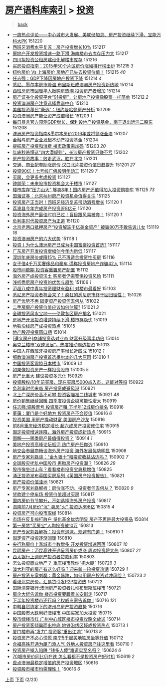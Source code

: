 [房产语料库索引](../../README.md)  > [投资](投资.md)
====
> [back](../README.md)

- [一周热点评论——中心城市大发展、美联储加息、房产投资继续下滑、宝能万科大PK](http://jkwz.applinzi.com/ittc/6777797356724683781.html#%E4%B8%80%E5%91%A8%E7%83%AD%E7%82%B9%E8%AF%84%E8%AE%BA%E2%80%94%E2%80%94%E4%B8%AD%E5%BF%83%E5%9F%8E%E5%B8%82%E5%A4%A7%E5%8F%91%E5%B1%95%E3%80%81%E7%BE%8E%E8%81%94%E5%82%A8%E5%8A%A0%E6%81%AF%E3%80%81%E6%88%BF%E4%BA%A7%E6%8A%95%E8%B5%84%E7%BB%A7%E7%BB%AD%E4%B8%8B%E6%BB%91%E3%80%81%E5%AE%9D%E8%83%BD%E4%B8%87%E7%A7%91%E5%A4%A7PK) 151220  
- [西班牙消费水平复苏：房产投资增长10%](http://jkwz.applinzi.com/ittc/6776832905309586437.html#%E8%A5%BF%E7%8F%AD%E7%89%99%E6%B6%88%E8%B4%B9%E6%B0%B4%E5%B9%B3%E5%A4%8D%E8%8B%8F%EF%BC%9A%E6%88%BF%E4%BA%A7%E6%8A%95%E8%B5%84%E5%A2%9E%E9%95%BF10%25) 151217  
- [房地产开发投资增速一路下滑 海南楼市去库存压力大](http://jkwz.applinzi.com/ittc/6776726521318474757.html#%E6%88%BF%E5%9C%B0%E4%BA%A7%E5%BC%80%E5%8F%91%E6%8A%95%E8%B5%84%E5%A2%9E%E9%80%9F%E4%B8%80%E8%B7%AF%E4%B8%8B%E6%BB%91+%E6%B5%B7%E5%8D%97%E6%A5%BC%E5%B8%82%E5%8E%BB%E5%BA%93%E5%AD%98%E5%8E%8B%E5%8A%9B%E5%A4%A7) 151217  
- [四川拟投资公租房建设化解楼市库存](http://jkwz.applinzi.com/ittc/6776463642820346884.html#%E5%9B%9B%E5%B7%9D%E6%8B%9F%E6%8A%95%E8%B5%84%E5%85%AC%E7%A7%9F%E6%88%BF%E5%BB%BA%E8%AE%BE%E5%8C%96%E8%A7%A3%E6%A5%BC%E5%B8%82%E5%BA%93%E5%AD%98) 151216  
- [买房投资指南：2015年50个片区房价涨幅排行榜出炉](http://jkwz.applinzi.com/ittc/6776150280400012292.html#%E4%B9%B0%E6%88%BF%E6%8A%95%E8%B5%84%E6%8C%87%E5%8D%97%EF%BC%9A2015%E5%B9%B450%E4%B8%AA%E7%89%87%E5%8C%BA%E6%88%BF%E4%BB%B7%E6%B6%A8%E5%B9%85%E6%8E%92%E8%A1%8C%E6%A6%9C%E5%87%BA%E7%82%89) 151215 *3* 
- [纽约房价 Vs 上海房价 房地产已失去投资价值！](http://jkwz.applinzi.com/ittc/6776091470100694020.html#%E7%BA%BD%E7%BA%A6%E6%88%BF%E4%BB%B7+Vs+%E4%B8%8A%E6%B5%B7%E6%88%BF%E4%BB%B7+%E6%88%BF%E5%9C%B0%E4%BA%A7%E5%B7%B2%E5%A4%B1%E5%8E%BB%E6%8A%95%E8%B5%84%E4%BB%B7%E5%80%BC%EF%BC%81) 151215 *40* 
- [任志强：GDP下降因房地产投资下降](http://jkwz.applinzi.com/ittc/6775797101267256325.html#%E4%BB%BB%E5%BF%97%E5%BC%BA%EF%BC%9AGDP%E4%B8%8B%E9%99%8D%E5%9B%A0%E6%88%BF%E5%9C%B0%E4%BA%A7%E6%8A%95%E8%B5%84%E4%B8%8B%E9%99%8D) 151214 *4* 
- [悉尼、墨尔本房市降温 布里斯班成澳洲房产投资新热地](http://jkwz.applinzi.com/ittc/6775724976997139461.html#%E6%82%89%E5%B0%BC%E3%80%81%E5%A2%A8%E5%B0%94%E6%9C%AC%E6%88%BF%E5%B8%82%E9%99%8D%E6%B8%A9+%E5%B8%83%E9%87%8C%E6%96%AF%E7%8F%AD%E6%88%90%E6%BE%B3%E6%B4%B2%E6%88%BF%E4%BA%A7%E6%8A%95%E8%B5%84%E6%96%B0%E7%83%AD%E5%9C%B0) 151214  
- [西班牙房市回暖华人掀购房热潮 投资房产者增加](http://jkwz.applinzi.com/ittc/6775621127883981829.html#%E8%A5%BF%E7%8F%AD%E7%89%99%E6%88%BF%E5%B8%82%E5%9B%9E%E6%9A%96%E5%8D%8E%E4%BA%BA%E6%8E%80%E8%B4%AD%E6%88%BF%E7%83%AD%E6%BD%AE+%E6%8A%95%E8%B5%84%E6%88%BF%E4%BA%A7%E8%80%85%E5%A2%9E%E5%8A%A0) 151214  
- [房产证券化投资平台“91投房”，让房地产投资像股票一样简单](http://jkwz.applinzi.com/ittc/6774871290309772292.html#%E6%88%BF%E4%BA%A7%E8%AF%81%E5%88%B8%E5%8C%96%E6%8A%95%E8%B5%84%E5%B9%B3%E5%8F%B0%E2%80%9C91%E6%8A%95%E6%88%BF%E2%80%9D%EF%BC%8C%E8%AE%A9%E6%88%BF%E5%9C%B0%E4%BA%A7%E6%8A%95%E8%B5%84%E5%83%8F%E8%82%A1%E7%A5%A8%E4%B8%80%E6%A0%B7%E7%AE%80%E5%8D%95) 151212 *2* 
- [投资澳洲房产注意选择靠谱中介](http://jkwz.applinzi.com/ittc/6774209360083551236.html#%E6%8A%95%E8%B5%84%E6%BE%B3%E6%B4%B2%E6%88%BF%E4%BA%A7%E6%B3%A8%E6%84%8F%E9%80%89%E6%8B%A9%E9%9D%A0%E8%B0%B1%E4%B8%AD%E4%BB%8B) 151210  
- [美国投资移民“豪选”：纽约曼哈顿房产分析](http://jkwz.applinzi.com/ittc/6773855078117278724.html#%E7%BE%8E%E5%9B%BD%E6%8A%95%E8%B5%84%E7%A7%BB%E6%B0%91%E2%80%9C%E8%B1%AA%E9%80%89%E2%80%9D%EF%BC%9A%E7%BA%BD%E7%BA%A6%E6%9B%BC%E5%93%88%E9%A1%BF%E6%88%BF%E4%BA%A7%E5%88%86%E6%9E%90) 151209  
- [投资澳洲房产能让资产成倍增长](http://jkwz.applinzi.com/ittc/6773832353952826372.html#%E6%8A%95%E8%B5%84%E6%BE%B3%E6%B4%B2%E6%88%BF%E4%BA%A7%E8%83%BD%E8%AE%A9%E8%B5%84%E4%BA%A7%E6%88%90%E5%80%8D%E5%A2%9E%E9%95%BF) 151209 *1* 
- [每日昱言官方预测GDP增长，保利设地产投资基金，南丰退出远洋二股东](http://jkwz.applinzi.com/ittc/6773344636999566340.html#%E6%AF%8F%E6%97%A5%E6%98%B1%E8%A8%80%E5%AE%98%E6%96%B9%E9%A2%84%E6%B5%8BGDP%E5%A2%9E%E9%95%BF%EF%BC%8C%E4%BF%9D%E5%88%A9%E8%AE%BE%E5%9C%B0%E4%BA%A7%E6%8A%95%E8%B5%84%E5%9F%BA%E9%87%91%EF%BC%8C%E5%8D%97%E4%B8%B0%E9%80%80%E5%87%BA%E8%BF%9C%E6%B4%8B%E4%BA%8C%E8%82%A1%E4%B8%9C) 151208  
- [澳洲房产投资指南&amp;墨尔本房价2016年或将领涨全澳](http://jkwz.applinzi.com/ittc/6773125987730719748.html#%E6%BE%B3%E6%B4%B2%E6%88%BF%E4%BA%A7%E6%8A%95%E8%B5%84%E6%8C%87%E5%8D%97%26amp%3B%E5%A2%A8%E5%B0%94%E6%9C%AC%E6%88%BF%E4%BB%B72016%E5%B9%B4%E6%88%96%E5%B0%86%E9%A2%86%E6%B6%A8%E5%85%A8%E6%BE%B3) 151207  
- [金融与房产企业发起不动产投资基金](http://jkwz.applinzi.com/ittc/6771904300305613829.html#%E9%87%91%E8%9E%8D%E4%B8%8E%E6%88%BF%E4%BA%A7%E4%BC%81%E4%B8%9A%E5%8F%91%E8%B5%B7%E4%B8%8D%E5%8A%A8%E4%BA%A7%E6%8A%95%E8%B5%84%E5%9F%BA%E9%87%91) 151204  
- [提振房产投资和消费 楼市政策需加码](http://jkwz.applinzi.com/ittc/6771382313946711044.html#%E6%8F%90%E6%8C%AF%E6%88%BF%E4%BA%A7%E6%8A%95%E8%B5%84%E5%92%8C%E6%B6%88%E8%B4%B9+%E6%A5%BC%E5%B8%82%E6%94%BF%E7%AD%96%E9%9C%80%E5%8A%A0%E7%A0%81) 151203 *20* 
- [年底秒杀懂这“四大潜规则”，长沙房产投资只赚不亏](http://jkwz.applinzi.com/ittc/6771174544811492356.html#%E5%B9%B4%E5%BA%95%E7%A7%92%E6%9D%80%E6%87%82%E8%BF%99%E2%80%9C%E5%9B%9B%E5%A4%A7%E6%BD%9C%E8%A7%84%E5%88%99%E2%80%9D%EF%BC%8C%E9%95%BF%E6%B2%99%E6%88%BF%E4%BA%A7%E6%8A%95%E8%B5%84%E5%8F%AA%E8%B5%9A%E4%B8%8D%E4%BA%8F) 151202  
- [房产投资故事：败走武汉，胜在北京](http://jkwz.applinzi.com/ittc/6770913052455339013.html#%E6%88%BF%E4%BA%A7%E6%8A%95%E8%B5%84%E6%95%85%E4%BA%8B%EF%BC%9A%E8%B4%A5%E8%B5%B0%E6%AD%A6%E6%B1%89%EF%BC%8C%E8%83%9C%E5%9C%A8%E5%8C%97%E4%BA%AC) 151201  
- [交通、商业配套助涨房价 汉口北片投资价值日趋提升](http://jkwz.applinzi.com/ittc/6770770238937498628.html#%E4%BA%A4%E9%80%9A%E3%80%81%E5%95%86%E4%B8%9A%E9%85%8D%E5%A5%97%E5%8A%A9%E6%B6%A8%E6%88%BF%E4%BB%B7+%E6%B1%89%E5%8F%A3%E5%8C%97%E7%89%87%E6%8A%95%E8%B5%84%E4%BB%B7%E5%80%BC%E6%97%A5%E8%B6%8B%E6%8F%90%E5%8D%87) 151201 *27* 
- [投资90亿！七号线广佛段明年动工](http://jkwz.applinzi.com/ittc/6770144413443687428.html#%E6%8A%95%E8%B5%8490%E4%BA%BF%EF%BC%81%E4%B8%83%E5%8F%B7%E7%BA%BF%E5%B9%BF%E4%BD%9B%E6%AE%B5%E6%98%8E%E5%B9%B4%E5%8A%A8%E5%B7%A5) 151129 *7* 
- [买房，会更多考虑投资](http://jkwz.applinzi.com/ittc/6769384020710523908.html#%E4%B9%B0%E6%88%BF%EF%BC%8C%E4%BC%9A%E6%9B%B4%E5%A4%9A%E8%80%83%E8%99%91%E6%8A%95%E8%B5%84) 151127  
- [钟朋荣：未来股市投资机会大于楼市](http://jkwz.applinzi.com/ittc/6769275823563736069.html#%E9%92%9F%E6%9C%8B%E8%8D%A3%EF%BC%9A%E6%9C%AA%E6%9D%A5%E8%82%A1%E5%B8%82%E6%8A%95%E8%B5%84%E6%9C%BA%E4%BC%9A%E5%A4%A7%E4%BA%8E%E6%A5%BC%E5%B8%82) 151127  
- [楼市库存“压力山大” 够卖8年！国内房产还值得加入投资购物车](http://jkwz.applinzi.com/ittc/6768653901217940485.html#%E6%A5%BC%E5%B8%82%E5%BA%93%E5%AD%98%E2%80%9C%E5%8E%8B%E5%8A%9B%E5%B1%B1%E5%A4%A7%E2%80%9D+%E5%A4%9F%E5%8D%968%E5%B9%B4%EF%BC%81%E5%9B%BD%E5%86%85%E6%88%BF%E4%BA%A7%E8%BF%98%E5%80%BC%E5%BE%97%E5%8A%A0%E5%85%A5%E6%8A%95%E8%B5%84%E8%B4%AD%E7%89%A9%E8%BD%A6) 151125 *73* 
- [国海证券：北京杭州房产投资机会值得关注](http://jkwz.applinzi.com/ittc/6768540493147538436.html#%E5%9B%BD%E6%B5%B7%E8%AF%81%E5%88%B8%EF%BC%9A%E5%8C%97%E4%BA%AC%E6%9D%AD%E5%B7%9E%E6%88%BF%E4%BA%A7%E6%8A%95%E8%B5%84%E6%9C%BA%E4%BC%9A%E5%80%BC%E5%BE%97%E5%85%B3%E6%B3%A8) 151125  
- [投资房产正当时！西班牙经济复苏带动消费增长](http://jkwz.applinzi.com/ittc/6766820837982471173.html#%E6%8A%95%E8%B5%84%E6%88%BF%E4%BA%A7%E6%AD%A3%E5%BD%93%E6%97%B6%EF%BC%81%E8%A5%BF%E7%8F%AD%E7%89%99%E7%BB%8F%E6%B5%8E%E5%A4%8D%E8%8B%8F%E5%B8%A6%E5%8A%A8%E6%B6%88%E8%B4%B9%E5%A2%9E%E9%95%BF) 151120 *1* 
- [荔波县今年完成房产投资近8亿元](http://jkwz.applinzi.com/ittc/6766802205189604357.html#%E8%8D%94%E6%B3%A2%E5%8E%BF%E4%BB%8A%E5%B9%B4%E5%AE%8C%E6%88%90%E6%88%BF%E4%BA%A7%E6%8A%95%E8%B5%84%E8%BF%918%E4%BA%BF%E5%85%83) 151120  
- [投资海外房产最佳时机已过！盲目跟风易被套！](http://jkwz.applinzi.com/ittc/6766723488157271044.html#%E6%8A%95%E8%B5%84%E6%B5%B7%E5%A4%96%E6%88%BF%E4%BA%A7%E6%9C%80%E4%BD%B3%E6%97%B6%E6%9C%BA%E5%B7%B2%E8%BF%87%EF%BC%81%E7%9B%B2%E7%9B%AE%E8%B7%9F%E9%A3%8E%E6%98%93%E8%A2%AB%E5%A5%97%EF%BC%81) 151120 *1* 
- [负利率时代投资房产为正道](http://jkwz.applinzi.com/ittc/6766630247491699716.html#%E8%B4%9F%E5%88%A9%E7%8E%87%E6%97%B6%E4%BB%A3%E6%8A%95%E8%B5%84%E6%88%BF%E4%BA%A7%E4%B8%BA%E6%AD%A3%E9%81%93) 151120  
- [北京老两口抵押房产“投资解冻千亿美金资产” 被骗80万不敢告诉儿女](http://jkwz.applinzi.com/ittc/6766457612023628805.html#%E5%8C%97%E4%BA%AC%E8%80%81%E4%B8%A4%E5%8F%A3%E6%8A%B5%E6%8A%BC%E6%88%BF%E4%BA%A7%E2%80%9C%E6%8A%95%E8%B5%84%E8%A7%A3%E5%86%BB%E5%8D%83%E4%BA%BF%E7%BE%8E%E9%87%91%E8%B5%84%E4%BA%A7%E2%80%9D+%E8%A2%AB%E9%AA%9780%E4%B8%87%E4%B8%8D%E6%95%A2%E5%91%8A%E8%AF%89%E5%84%BF%E5%A5%B3) 151119 *16* 
- [投资澳洲房产的六大优势](http://jkwz.applinzi.com/ittc/6765961820783510533.html#%E6%8A%95%E8%B5%84%E6%BE%B3%E6%B4%B2%E6%88%BF%E4%BA%A7%E7%9A%84%E5%85%AD%E5%A4%A7%E4%BC%98%E5%8A%BF) 151118 *1* 
- [投资丨为什么澳洲房产已成为中国富豪投资首选?](http://jkwz.applinzi.com/ittc/6765663087852258309.html#%E6%8A%95%E8%B5%84%E4%B8%A8%E4%B8%BA%E4%BB%80%E4%B9%88%E6%BE%B3%E6%B4%B2%E6%88%BF%E4%BA%A7%E5%B7%B2%E6%88%90%E4%B8%BA%E4%B8%AD%E5%9B%BD%E5%AF%8C%E8%B1%AA%E6%8A%95%E8%B5%84%E9%A6%96%E9%80%89%3F) 151117  
- [广东房产开发投资增幅创今年内新低](http://jkwz.applinzi.com/ittc/6765516362462266372.html#%E5%B9%BF%E4%B8%9C%E6%88%BF%E4%BA%A7%E5%BC%80%E5%8F%91%E6%8A%95%E8%B5%84%E5%A2%9E%E5%B9%85%E5%88%9B%E4%BB%8A%E5%B9%B4%E5%86%85%E6%96%B0%E4%BD%8E) 151117  
- [深圳年底房价或降15% 已不再适合投资性买房](http://jkwz.applinzi.com/ittc/6765230895065990149.html#%E6%B7%B1%E5%9C%B3%E5%B9%B4%E5%BA%95%E6%88%BF%E4%BB%B7%E6%88%96%E9%99%8D15%25+%E5%B7%B2%E4%B8%8D%E5%86%8D%E9%80%82%E5%90%88%E6%8A%95%E8%B5%84%E6%80%A7%E4%B9%B0%E6%88%BF) 151116  
- [女子借4千万买奢侈品和豪车 谎称投资房地产诈骗42人](http://jkwz.applinzi.com/ittc/6764554385040606212.html#%E5%A5%B3%E5%AD%90%E5%80%9F4%E5%8D%83%E4%B8%87%E4%B9%B0%E5%A5%A2%E4%BE%88%E5%93%81%E5%92%8C%E8%B1%AA%E8%BD%A6+%E8%B0%8E%E7%A7%B0%E6%8A%95%E8%B5%84%E6%88%BF%E5%9C%B0%E4%BA%A7%E8%AF%88%E9%AA%9742%E4%BA%BA) 151114  
- [股市间歇期 投资客重置房产配置](http://jkwz.applinzi.com/ittc/6763821685669364740.html#%E8%82%A1%E5%B8%82%E9%97%B4%E6%AD%87%E6%9C%9F+%E6%8A%95%E8%B5%84%E5%AE%A2%E9%87%8D%E7%BD%AE%E6%88%BF%E4%BA%A7%E9%85%8D%E7%BD%AE) 151112  
- [海外房产成投资沃土 购房者仍需警惕投资风险](http://jkwz.applinzi.com/ittc/6763446152322352132.html#%E6%B5%B7%E5%A4%96%E6%88%BF%E4%BA%A7%E6%88%90%E6%8A%95%E8%B5%84%E6%B2%83%E5%9C%9F+%E8%B4%AD%E6%88%BF%E8%80%85%E4%BB%8D%E9%9C%80%E8%AD%A6%E6%83%95%E6%8A%95%E8%B5%84%E9%A3%8E%E9%99%A9) 151111  
- [浅析悉尼房产投资的优势与趋势](http://jkwz.applinzi.com/ittc/6761531931108049924.html#%E6%B5%85%E6%9E%90%E6%82%89%E5%B0%BC%E6%88%BF%E4%BA%A7%E6%8A%95%E8%B5%84%E7%9A%84%E4%BC%98%E5%8A%BF%E4%B8%8E%E8%B6%8B%E5%8A%BF) 151106 *1* 
- [沪超八成中青年投资理财有盈利 对楼市最看好](http://jkwz.applinzi.com/ittc/6760410685905568772.html#%E6%B2%AA%E8%B6%85%E5%85%AB%E6%88%90%E4%B8%AD%E9%9D%92%E5%B9%B4%E6%8A%95%E8%B5%84%E7%90%86%E8%B4%A2%E6%9C%89%E7%9B%88%E5%88%A9+%E5%AF%B9%E6%A5%BC%E5%B8%82%E6%9C%80%E7%9C%8B%E5%A5%BD) 151103  
- [悉尼房产投资者机会来了！疯狂的悉尼房市终于回归理性！](http://jkwz.applinzi.com/ittc/6757494264561255429.html#%E6%82%89%E5%B0%BC%E6%88%BF%E4%BA%A7%E6%8A%95%E8%B5%84%E8%80%85%E6%9C%BA%E4%BC%9A%E6%9D%A5%E4%BA%86%EF%BC%81%E7%96%AF%E7%8B%82%E7%9A%84%E6%82%89%E5%B0%BC%E6%88%BF%E5%B8%82%E7%BB%88%E4%BA%8E%E5%9B%9E%E5%BD%92%E7%90%86%E6%80%A7%EF%BC%81) 151026  
- [房产优势不再 固定资产投资何去何从](http://jkwz.applinzi.com/ittc/6755994732565922821.html#%E6%88%BF%E4%BA%A7%E4%BC%98%E5%8A%BF%E4%B8%8D%E5%86%8D+%E5%9B%BA%E5%AE%9A%E8%B5%84%E4%BA%A7%E6%8A%95%E8%B5%84%E4%BD%95%E5%8E%BB%E4%BD%95%E4%BB%8E) 151022  
- [二手房房产投资价值应该如何估算?](http://jkwz.applinzi.com/ittc/6755570634608952325.html#%E4%BA%8C%E6%89%8B%E6%88%BF%E6%88%BF%E4%BA%A7%E6%8A%95%E8%B5%84%E4%BB%B7%E5%80%BC%E5%BA%94%E8%AF%A5%E5%A6%82%E4%BD%95%E4%BC%B0%E7%AE%97%3F) 151021 *3* 
- [全球投资风水宝地——伦敦各区房产排名](http://jkwz.applinzi.com/ittc/6755633092023895045.html#%E5%85%A8%E7%90%83%E6%8A%95%E8%B5%84%E9%A3%8E%E6%B0%B4%E5%AE%9D%E5%9C%B0%E2%80%94%E2%80%94%E4%BC%A6%E6%95%A6%E5%90%84%E5%8C%BA%E6%88%BF%E4%BA%A7%E6%8E%92%E5%90%8D) 151021  
- [房地产开发投资增速持续下滑 楼市存隐忧](http://jkwz.applinzi.com/ittc/6754877796255876100.html#%E6%88%BF%E5%9C%B0%E4%BA%A7%E5%BC%80%E5%8F%91%E6%8A%95%E8%B5%84%E5%A2%9E%E9%80%9F%E6%8C%81%E7%BB%AD%E4%B8%8B%E6%BB%91+%E6%A5%BC%E5%B8%82%E5%AD%98%E9%9A%90%E5%BF%A7) 151019  
- [地铁沿线房产成投资热点](http://jkwz.applinzi.com/ittc/6753245687207085060.html#%E5%9C%B0%E9%93%81%E6%B2%BF%E7%BA%BF%E6%88%BF%E4%BA%A7%E6%88%90%E6%8A%95%E8%B5%84%E7%83%AD%E7%82%B9) 151015  
- [地产股迎投资窗口期](http://jkwz.applinzi.com/ittc/6753121042963252229.html#%E5%9C%B0%E4%BA%A7%E8%82%A1%E8%BF%8E%E6%8A%95%E8%B5%84%E7%AA%97%E5%8F%A3%E6%9C%9F) 151014  
- [[遵义房产]商铺投资选对业态 财富升级事半功倍](http://jkwz.applinzi.com/ittc/6753047113690088452.html#%5B%E9%81%B5%E4%B9%89%E6%88%BF%E4%BA%A7%5D%E5%95%86%E9%93%BA%E6%8A%95%E8%B5%84%E9%80%89%E5%AF%B9%E4%B8%9A%E6%80%81+%E8%B4%A2%E5%AF%8C%E5%8D%87%E7%BA%A7%E4%BA%8B%E5%8D%8A%E5%8A%9F%E5%80%8D) 151014  
- [奥克兰楼市”双速发展“，热度推动周边投资](http://jkwz.applinzi.com/ittc/6752664676917036036.html#%E5%A5%A5%E5%85%8B%E5%85%B0%E6%A5%BC%E5%B8%82%E2%80%9D%E5%8F%8C%E9%80%9F%E5%8F%91%E5%B1%95%E2%80%9C%EF%BC%8C%E7%83%AD%E5%BA%A6%E6%8E%A8%E5%8A%A8%E5%91%A8%E8%BE%B9%E6%8A%95%E8%B5%84) 151013  
- [中国人在西班牙投资房产率增长近四成](http://jkwz.applinzi.com/ittc/6752339238655378436.html#%E4%B8%AD%E5%9B%BD%E4%BA%BA%E5%9C%A8%E8%A5%BF%E7%8F%AD%E7%89%99%E6%8A%95%E8%B5%84%E6%88%BF%E4%BA%A7%E7%8E%87%E5%A2%9E%E9%95%BF%E8%BF%91%E5%9B%9B%E6%88%90) 151012 *1* 
- [细数澳洲房产投资首选墨尔本的几大原因](http://jkwz.applinzi.com/ittc/6751590376748221444.html#%E7%BB%86%E6%95%B0%E6%BE%B3%E6%B4%B2%E6%88%BF%E4%BA%A7%E6%8A%95%E8%B5%84%E9%A6%96%E9%80%89%E5%A2%A8%E5%B0%94%E6%9C%AC%E7%9A%84%E5%87%A0%E5%A4%A7%E5%8E%9F%E5%9B%A0) 151010 *1* 
- [中国投资客震惊日本楼市](http://jkwz.applinzi.com/ittc/6750999462261539844.html#%E4%B8%AD%E5%9B%BD%E6%8A%95%E8%B5%84%E5%AE%A2%E9%9C%87%E6%83%8A%E6%97%A5%E6%9C%AC%E6%A5%BC%E5%B8%82) 151009 *14* 
- [如果像投资房产一样投资股市](http://jkwz.applinzi.com/ittc/6749711650678490116.html#%E5%A6%82%E6%9E%9C%E5%83%8F%E6%8A%95%E8%B5%84%E6%88%BF%E4%BA%A7%E4%B8%80%E6%A0%B7%E6%8A%95%E8%B5%84%E8%82%A1%E5%B8%82) 151005 *5* 
- [房产比重大 建议投资多元化](http://jkwz.applinzi.com/ittc/6747375781174002693.html#%E6%88%BF%E4%BA%A7%E6%AF%94%E9%87%8D%E5%A4%A7+%E5%BB%BA%E8%AE%AE%E6%8A%95%E8%B5%84%E5%A4%9A%E5%85%83%E5%8C%96) 150929  
- [投资股权/10年前买房，现在买房/5000点入市，这能对等吗](http://jkwz.applinzi.com/ittc/6744795944642462724.html#%E6%8A%95%E8%B5%84%E8%82%A1%E6%9D%83%2F10%E5%B9%B4%E5%89%8D%E4%B9%B0%E6%88%BF%EF%BC%8C%E7%8E%B0%E5%9C%A8%E4%B9%B0%E6%88%BF%2F5000%E7%82%B9%E5%85%A5%E5%B8%82%EF%BC%8C%E8%BF%99%E8%83%BD%E5%AF%B9%E7%AD%89%E5%90%97) 150922  
- [负利率时代来临 房产投资成避风港](http://jkwz.applinzi.com/ittc/6744495314112398341.html#%E8%B4%9F%E5%88%A9%E7%8E%87%E6%97%B6%E4%BB%A3%E6%9D%A5%E4%B8%B4+%E6%88%BF%E4%BA%A7%E6%8A%95%E8%B5%84%E6%88%90%E9%81%BF%E9%A3%8E%E6%B8%AF) 150921  
- [北上广深房价高不可攀 投资客瞄准二线城市](http://jkwz.applinzi.com/ittc/6744458244249650181.html#%E5%8C%97%E4%B8%8A%E5%B9%BF%E6%B7%B1%E6%88%BF%E4%BB%B7%E9%AB%98%E4%B8%8D%E5%8F%AF%E6%94%80+%E6%8A%95%E8%B5%84%E5%AE%A2%E7%9E%84%E5%87%86%E4%BA%8C%E7%BA%BF%E5%9F%8E%E5%B8%82) 150921 *48* 
- [房价销售继续回暖 四季度投资企稳可能性增大](http://jkwz.applinzi.com/ittc/6743825316393321476.html#%E6%88%BF%E4%BB%B7%E9%94%80%E5%94%AE%E7%BB%A7%E7%BB%AD%E5%9B%9E%E6%9A%96+%E5%9B%9B%E5%AD%A3%E5%BA%A6%E6%8A%95%E8%B5%84%E4%BC%81%E7%A8%B3%E5%8F%AF%E8%83%BD%E6%80%A7%E5%A2%9E%E5%A4%A7) 150919  
- [任志强:资股票亏 投资房产赚 下半年12城房价排名](http://jkwz.applinzi.com/ittc/6742718748136653829.html#%E4%BB%BB%E5%BF%97%E5%BC%BA%3A%E8%B5%84%E8%82%A1%E7%A5%A8%E4%BA%8F+%E6%8A%95%E8%B5%84%E6%88%BF%E4%BA%A7%E8%B5%9A+%E4%B8%8B%E5%8D%8A%E5%B9%B412%E5%9F%8E%E6%88%BF%E4%BB%B7%E6%8E%92%E5%90%8D) 150916  
- [董藩：厦门是个好地方 投资房产不会贬值](http://jkwz.applinzi.com/ittc/6742623756344591365.html#%E8%91%A3%E8%97%A9%EF%BC%9A%E5%8E%A6%E9%97%A8%E6%98%AF%E4%B8%AA%E5%A5%BD%E5%9C%B0%E6%96%B9+%E6%8A%95%E8%B5%84%E6%88%BF%E4%BA%A7%E4%B8%8D%E4%BC%9A%E8%B4%AC%E5%80%BC) 150916 *6* 
- [投资美国 用房产撬动财富 美国房产沙龙](http://jkwz.applinzi.com/ittc/6742588490368205829.html#%E6%8A%95%E8%B5%84%E7%BE%8E%E5%9B%BD+%E7%94%A8%E6%88%BF%E4%BA%A7%E6%92%AC%E5%8A%A8%E8%B4%A2%E5%AF%8C+%E7%BE%8E%E5%9B%BD%E6%88%BF%E4%BA%A7%E6%B2%99%E9%BE%99) 150916  
- [前8月重庆经济稳定增长 超六成房产投资修住宅](http://jkwz.applinzi.com/ittc/6742277994296542212.html#%E5%89%8D8%E6%9C%88%E9%87%8D%E5%BA%86%E7%BB%8F%E6%B5%8E%E7%A8%B3%E5%AE%9A%E5%A2%9E%E9%95%BF+%E8%B6%85%E5%85%AD%E6%88%90%E6%88%BF%E4%BA%A7%E6%8A%95%E8%B5%84%E4%BF%AE%E4%BD%8F%E5%AE%85) 150915  
- [固定投资增速连降，海外房产投资成新热点](http://jkwz.applinzi.com/ittc/6742252911688467460.html#%E5%9B%BA%E5%AE%9A%E6%8A%95%E8%B5%84%E5%A2%9E%E9%80%9F%E8%BF%9E%E9%99%8D%EF%BC%8C%E6%B5%B7%E5%A4%96%E6%88%BF%E4%BA%A7%E6%8A%95%E8%B5%84%E6%88%90%E6%96%B0%E7%83%AD%E7%82%B9) 150915  
- [图解——哪类房产最值得投资？](http://jkwz.applinzi.com/ittc/6741827928969397253.html#%E5%9B%BE%E8%A7%A3%E2%80%94%E2%80%94%E5%93%AA%E7%B1%BB%E6%88%BF%E4%BA%A7%E6%9C%80%E5%80%BC%E5%BE%97%E6%8A%95%E8%B5%84%EF%BC%9F) 150914 *1* 
- [美地产投资高峰论坛抵沪 热门房产任你选](http://jkwz.applinzi.com/ittc/6740469508121658372.html#%E7%BE%8E%E5%9C%B0%E4%BA%A7%E6%8A%95%E8%B5%84%E9%AB%98%E5%B3%B0%E8%AE%BA%E5%9D%9B%E6%8A%B5%E6%B2%AA+%E7%83%AD%E9%97%A8%E6%88%BF%E4%BA%A7%E4%BB%BB%E4%BD%A0%E9%80%89) 150910  
- [地交会参展商畅谈海外房产投资 海外发展优势明显](http://jkwz.applinzi.com/ittc/6739723734295561220.html#%E5%9C%B0%E4%BA%A4%E4%BC%9A%E5%8F%82%E5%B1%95%E5%95%86%E7%95%85%E8%B0%88%E6%B5%B7%E5%A4%96%E6%88%BF%E4%BA%A7%E6%8A%95%E8%B5%84+%E6%B5%B7%E5%A4%96%E5%8F%91%E5%B1%95%E4%BC%98%E5%8A%BF%E6%98%8E%E6%98%BE) 150908  
- [房产专家刘磊谈：“金九银十”和投资收益沾边吗？](http://jkwz.applinzi.com/ittc/6737393508380197893.html#%E6%88%BF%E4%BA%A7%E4%B8%93%E5%AE%B6%E5%88%98%E7%A3%8A%E8%B0%88%EF%BC%9A%E2%80%9C%E9%87%91%E4%B9%9D%E9%93%B6%E5%8D%81%E2%80%9D%E5%92%8C%E6%8A%95%E8%B5%84%E6%94%B6%E7%9B%8A%E6%B2%BE%E8%BE%B9%E5%90%97%EF%BC%9F) 150902 *7* 
- [全球股灾扰乱中国股市 再掀房产投资潮？](http://jkwz.applinzi.com/ittc/6734942151500006404.html#%E5%85%A8%E7%90%83%E8%82%A1%E7%81%BE%E6%89%B0%E4%B9%B1%E4%B8%AD%E5%9B%BD%E8%82%A1%E5%B8%82+%E5%86%8D%E6%8E%80%E6%88%BF%E4%BA%A7%E6%8A%95%E8%B5%84%E6%BD%AE%EF%BC%9F) 150826 *29* 
- [股市像坐过山车？看看楼市投资宝典稳增值](http://jkwz.applinzi.com/ittc/6734603196977415173.html#%E8%82%A1%E5%B8%82%E5%83%8F%E5%9D%90%E8%BF%87%E5%B1%B1%E8%BD%A6%EF%BC%9F%E7%9C%8B%E7%9C%8B%E6%A5%BC%E5%B8%82%E6%8A%95%E8%B5%84%E5%AE%9D%E5%85%B8%E7%A8%B3%E5%A2%9E%E5%80%BC) 150825  
- [涌正投资发布英国买房系列《英国房产投资报告》](http://jkwz.applinzi.com/ittc/6732935443996263429.html#%E6%B6%8C%E6%AD%A3%E6%8A%95%E8%B5%84%E5%8F%91%E5%B8%83%E8%8B%B1%E5%9B%BD%E4%B9%B0%E6%88%BF%E7%B3%BB%E5%88%97%E3%80%8A%E8%8B%B1%E5%9B%BD%E6%88%BF%E4%BA%A7%E6%8A%95%E8%B5%84%E6%8A%A5%E5%91%8A%E3%80%8B) 150821  
- [房产投资价值洼地](http://jkwz.applinzi.com/ittc/6732867733836448772.html#%E6%88%BF%E4%BA%A7%E6%8A%95%E8%B5%84%E4%BB%B7%E5%80%BC%E6%B4%BC%E5%9C%B0) 150821  
- [房产专家刘磊解析：房价涨不动，投资者何去何从？](http://jkwz.applinzi.com/ittc/547650615743819194.html#%E6%88%BF%E4%BA%A7%E4%B8%93%E5%AE%B6%E5%88%98%E7%A3%8A%E8%A7%A3%E6%9E%90%EF%BC%9A%E6%88%BF%E4%BB%B7%E6%B6%A8%E4%B8%8D%E5%8A%A8%EF%BC%8C%E6%8A%95%E8%B5%84%E8%80%85%E4%BD%95%E5%8E%BB%E4%BD%95%E4%BB%8E%EF%BC%9F) 150820 *9* 
- [贷款建个停车场 投资价值超过买房](http://jkwz.applinzi.com/ittc/547650615728172657.html#%E8%B4%B7%E6%AC%BE%E5%BB%BA%E4%B8%AA%E5%81%9C%E8%BD%A6%E5%9C%BA+%E6%8A%95%E8%B5%84%E4%BB%B7%E5%80%BC%E8%B6%85%E8%BF%87%E4%B9%B0%E6%88%BF) 150817  
- [国内房价节节攀升，不如选择海外房产投资](http://jkwz.applinzi.com/ittc/547650615728029526.html#%E5%9B%BD%E5%86%85%E6%88%BF%E4%BB%B7%E8%8A%82%E8%8A%82%E6%94%80%E5%8D%87%EF%BC%8C%E4%B8%8D%E5%A6%82%E9%80%89%E6%8B%A9%E6%B5%B7%E5%A4%96%E6%88%BF%E4%BA%A7%E6%8A%95%E8%B5%84) 150817  
- [海南前7月房价&quot;沉&quot; 卖房&quot;火&quot; 投资达898亿](http://jkwz.applinzi.com/ittc/547650615715869927.html#%E6%B5%B7%E5%8D%97%E5%89%8D7%E6%9C%88%E6%88%BF%E4%BB%B7%26quot%3B%E6%B2%89%26quot%3B+%E5%8D%96%E6%88%BF%26quot%3B%E7%81%AB%26quot%3B+%E6%8A%95%E8%B5%84%E8%BE%BE898%E4%BA%BF) 150815 *4* 
- [投资房产可向股市取经](http://jkwz.applinzi.com/ittc/547650615711056492.html#%E6%8A%95%E8%B5%84%E6%88%BF%E4%BA%A7%E5%8F%AF%E5%90%91%E8%82%A1%E5%B8%82%E5%8F%96%E7%BB%8F) 150814  
- [市场在反复摔打散户 量化基金优势明显 房产不再是最大投资品](http://jkwz.applinzi.com/ittc/547650611438671756.html#%E5%B8%82%E5%9C%BA%E5%9C%A8%E5%8F%8D%E5%A4%8D%E6%91%94%E6%89%93%E6%95%A3%E6%88%B7+%E9%87%8F%E5%8C%96%E5%9F%BA%E9%87%91%E4%BC%98%E5%8A%BF%E6%98%8E%E6%98%BE+%E6%88%BF%E4%BA%A7%E4%B8%8D%E5%86%8D%E6%98%AF%E6%9C%80%E5%A4%A7%E6%8A%95%E8%B5%84%E5%93%81) 150814  
- [第一房贷“买房宝”人均投资破10万](http://jkwz.applinzi.com/ittc/547650615696999708.html#%E7%AC%AC%E4%B8%80%E6%88%BF%E8%B4%B7%E2%80%9C%E4%B9%B0%E6%88%BF%E5%AE%9D%E2%80%9D%E4%BA%BA%E5%9D%87%E6%8A%95%E8%B5%84%E7%A0%B410%E4%B8%87) 150813  
- [房产专家刘磊解析：投资有泡沫，规避有门道！](http://jkwz.applinzi.com/ittc/547650615613657150.html#%E6%88%BF%E4%BA%A7%E4%B8%93%E5%AE%B6%E5%88%98%E7%A3%8A%E8%A7%A3%E6%9E%90%EF%BC%9A%E6%8A%95%E8%B5%84%E6%9C%89%E6%B3%A1%E6%B2%AB%EF%BC%8C%E8%A7%84%E9%81%BF%E6%9C%89%E9%97%A8%E9%81%93%EF%BC%81) 150810 *1* 
- [固定资产投资逐渐回暖](http://jkwz.applinzi.com/ittc/547650611437346119.html#%E5%9B%BA%E5%AE%9A%E8%B5%84%E4%BA%A7%E6%8A%95%E8%B5%84%E9%80%90%E6%B8%90%E5%9B%9E%E6%9A%96) 150810  
- [央行称房价上涨城市个数增多 开发投资增速回落](http://jkwz.applinzi.com/ittc/547650615585295543.html#%E5%A4%AE%E8%A1%8C%E7%A7%B0%E6%88%BF%E4%BB%B7%E4%B8%8A%E6%B6%A8%E5%9F%8E%E5%B8%82%E4%B8%AA%E6%95%B0%E5%A2%9E%E5%A4%9A+%E5%BC%80%E5%8F%91%E6%8A%95%E8%B5%84%E5%A2%9E%E9%80%9F%E5%9B%9E%E8%90%BD) 150807 *10* 
- [昆明房产：沪昆高铁开通呈贡房价或涨 周边投资将大热](http://jkwz.applinzi.com/ittc/547650615581965714.html#%E6%98%86%E6%98%8E%E6%88%BF%E4%BA%A7%EF%BC%9A%E6%B2%AA%E6%98%86%E9%AB%98%E9%93%81%E5%BC%80%E9%80%9A%E5%91%88%E8%B4%A1%E6%88%BF%E4%BB%B7%E6%88%96%E6%B6%A8+%E5%91%A8%E8%BE%B9%E6%8A%95%E8%B5%84%E5%B0%86%E5%A4%A7%E7%83%AD) 150807 *21* 
- [西太银行上调房产投资者贷款利率](http://jkwz.applinzi.com/ittc/547650611435927174.html#%E8%A5%BF%E5%A4%AA%E9%93%B6%E8%A1%8C%E4%B8%8A%E8%B0%83%E6%88%BF%E4%BA%A7%E6%8A%95%E8%B5%84%E8%80%85%E8%B4%B7%E6%AC%BE%E5%88%A9%E7%8E%87) 150803  
- [怎么投资商业地产？ 重庆楼市教你“抱大腿”](http://jkwz.applinzi.com/ittc/547650615388112400.html#%E6%80%8E%E4%B9%88%E6%8A%95%E8%B5%84%E5%95%86%E4%B8%9A%E5%9C%B0%E4%BA%A7%EF%BC%9F+%E9%87%8D%E5%BA%86%E6%A5%BC%E5%B8%82%E6%95%99%E4%BD%A0%E2%80%9C%E6%8A%B1%E5%A4%A7%E8%85%BF%E2%80%9D) 150729 *3* 
- [澳大利亚的房产有这么好吗？迎来新一轮投资热潮](http://jkwz.applinzi.com/ittc/547650615385878758.html#%E6%BE%B3%E5%A4%A7%E5%88%A9%E4%BA%9A%E7%9A%84%E6%88%BF%E4%BA%A7%E6%9C%89%E8%BF%99%E4%B9%88%E5%A5%BD%E5%90%97%EF%BC%9F%E8%BF%8E%E6%9D%A5%E6%96%B0%E4%B8%80%E8%BD%AE%E6%8A%95%E8%B5%84%E7%83%AD%E6%BD%AE) 150729 *1* 
- [房产投资专家刘磊：黄金暴跌，如何用房产投资对冲风险？](http://jkwz.applinzi.com/ittc/547650615218348673.html#%E6%88%BF%E4%BA%A7%E6%8A%95%E8%B5%84%E4%B8%93%E5%AE%B6%E5%88%98%E7%A3%8A%EF%BC%9A%E9%BB%84%E9%87%91%E6%9A%B4%E8%B7%8C%EF%BC%8C%E5%A6%82%E4%BD%95%E7%94%A8%E6%88%BF%E4%BA%A7%E6%8A%95%E8%B5%84%E5%AF%B9%E5%86%B2%E9%A3%8E%E9%99%A9%EF%BC%9F) 150723 *2* 
- [看涨北京房价，汇易贷引发P2P投资热](http://jkwz.applinzi.com/ittc/547650615190823372.html#%E7%9C%8B%E6%B6%A8%E5%8C%97%E4%BA%AC%E6%88%BF%E4%BB%B7%EF%BC%8C%E6%B1%87%E6%98%93%E8%B4%B7%E5%BC%95%E5%8F%91P2P%E6%8A%95%E8%B5%84%E7%83%AD) 150722  
- [国际清算银行:澳洲房产投资者扎堆布里斯班楼市](http://jkwz.applinzi.com/ittc/547650615150841690.html#%E5%9B%BD%E9%99%85%E6%B8%85%E7%AE%97%E9%93%B6%E8%A1%8C%3A%E6%BE%B3%E6%B4%B2%E6%88%BF%E4%BA%A7%E6%8A%95%E8%B5%84%E8%80%85%E6%89%8E%E5%A0%86%E5%B8%83%E9%87%8C%E6%96%AF%E7%8F%AD%E6%A5%BC%E5%B8%82) 150721  
- [房企大佬告诉你 楼市投资要跟着长安街走](http://jkwz.applinzi.com/ittc/547650615079001848.html#%E6%88%BF%E4%BC%81%E5%A4%A7%E4%BD%AC%E5%91%8A%E8%AF%89%E4%BD%A0+%E6%A5%BC%E5%B8%82%E6%8A%95%E8%B5%84%E8%A6%81%E8%B7%9F%E7%9D%80%E9%95%BF%E5%AE%89%E8%A1%97%E8%B5%B0) 150717  
- [下半年投资楼市还行吗？权威专家告诉你 !](http://jkwz.applinzi.com/ittc/547650615075472833.html#%E4%B8%8B%E5%8D%8A%E5%B9%B4%E6%8A%95%E8%B5%84%E6%A5%BC%E5%B8%82%E8%BF%98%E8%A1%8C%E5%90%97%EF%BC%9F%E6%9D%83%E5%A8%81%E4%B8%93%E5%AE%B6%E5%91%8A%E8%AF%89%E4%BD%A0+%21) 150716 *121* 
- [中韩自贸协定下的济州岛房产投资趋势](http://jkwz.applinzi.com/ittc/547650615072100477.html#%E4%B8%AD%E9%9F%A9%E8%87%AA%E8%B4%B8%E5%8D%8F%E5%AE%9A%E4%B8%8B%E7%9A%84%E6%B5%8E%E5%B7%9E%E5%B2%9B%E6%88%BF%E4%BA%A7%E6%8A%95%E8%B5%84%E8%B6%8B%E5%8A%BF) 150716  
- [中国股市大跌利好澳楼市 中国买家加大投资](http://jkwz.applinzi.com/ittc/547650615069013620.html#%E4%B8%AD%E5%9B%BD%E8%82%A1%E5%B8%82%E5%A4%A7%E8%B7%8C%E5%88%A9%E5%A5%BD%E6%BE%B3%E6%A5%BC%E5%B8%82+%E4%B8%AD%E5%9B%BD%E4%B9%B0%E5%AE%B6%E5%8A%A0%E5%A4%A7%E6%8A%95%E8%B5%84) 150715  
- [股市绿楼市红 广州中心城区楼市投资攻略全放送](http://jkwz.applinzi.com/ittc/547650615061493120.html#%E8%82%A1%E5%B8%82%E7%BB%BF%E6%A5%BC%E5%B8%82%E7%BA%A2+%E5%B9%BF%E5%B7%9E%E4%B8%AD%E5%BF%83%E5%9F%8E%E5%8C%BA%E6%A5%BC%E5%B8%82%E6%8A%95%E8%B5%84%E6%94%BB%E7%95%A5%E5%85%A8%E6%94%BE%E9%80%81) 150714  
- [房产投资客倾巢而出抄底 地铁沿线区域成投资热点](http://jkwz.applinzi.com/ittc/547650614925782272.html#%E6%88%BF%E4%BA%A7%E6%8A%95%E8%B5%84%E5%AE%A2%E5%80%BE%E5%B7%A2%E8%80%8C%E5%87%BA%E6%8A%84%E5%BA%95+%E5%9C%B0%E9%93%81%E6%B2%BF%E7%BA%BF%E5%8C%BA%E5%9F%9F%E6%88%90%E6%8A%95%E8%B5%84%E7%83%AD%E7%82%B9) 150713 *1* 
- [厦门楼市再“发力” 投资客“重出江湖”](http://jkwz.applinzi.com/ittc/547650614912861609.html#%E5%8E%A6%E9%97%A8%E6%A5%BC%E5%B8%82%E5%86%8D%E2%80%9C%E5%8F%91%E5%8A%9B%E2%80%9D+%E6%8A%95%E8%B5%84%E5%AE%A2%E2%80%9C%E9%87%8D%E5%87%BA%E6%B1%9F%E6%B9%96%E2%80%9D) 150713 *8* 
- [投资房产不必心慌慌 南宁5千起买地铁房坐等升值](http://jkwz.applinzi.com/ittc/547650611425249760.html#%E6%8A%95%E8%B5%84%E6%88%BF%E4%BA%A7%E4%B8%8D%E5%BF%85%E5%BF%83%E6%85%8C%E6%85%8C+%E5%8D%97%E5%AE%815%E5%8D%83%E8%B5%B7%E4%B9%B0%E5%9C%B0%E9%93%81%E6%88%BF%E5%9D%90%E7%AD%89%E5%8D%87%E5%80%BC) 150712  
- [合福高铁开通为厦门添人气 外地人投资房产往这里看](http://jkwz.applinzi.com/ittc/547650615009840406.html#%E5%90%88%E7%A6%8F%E9%AB%98%E9%93%81%E5%BC%80%E9%80%9A%E4%B8%BA%E5%8E%A6%E9%97%A8%E6%B7%BB%E4%BA%BA%E6%B0%94+%E5%A4%96%E5%9C%B0%E4%BA%BA%E6%8A%95%E8%B5%84%E6%88%BF%E4%BA%A7%E5%BE%80%E8%BF%99%E9%87%8C%E7%9C%8B) 150710 *1* 
- [投资房产掉入陷阱 “钱多人傻”难道实至名归？](http://jkwz.applinzi.com/ittc/547650611416290131.html#%E6%8A%95%E8%B5%84%E6%88%BF%E4%BA%A7%E6%8E%89%E5%85%A5%E9%99%B7%E9%98%B1+%E2%80%9C%E9%92%B1%E5%A4%9A%E4%BA%BA%E5%82%BB%E2%80%9D%E9%9A%BE%E9%81%93%E5%AE%9E%E8%87%B3%E5%90%8D%E5%BD%92%EF%BC%9F) 150624 *6* 
- [70城市房价同比仍在跌 怎么看都不是投资房产好时机](http://jkwz.applinzi.com/ittc/547650611427414021.html#70%E5%9F%8E%E5%B8%82%E6%88%BF%E4%BB%B7%E5%90%8C%E6%AF%94%E4%BB%8D%E5%9C%A8%E8%B7%8C+%E6%80%8E%E4%B9%88%E7%9C%8B%E9%83%BD%E4%B8%8D%E6%98%AF%E6%8A%95%E8%B5%84%E6%88%BF%E4%BA%A7%E5%A5%BD%E6%97%B6%E6%9C%BA) 150619 *2* 
- [盘点澳洲最稳定增值的房产投资城区](http://jkwz.applinzi.com/ittc/547650611423694265.html#%E7%9B%98%E7%82%B9%E6%BE%B3%E6%B4%B2%E6%9C%80%E7%A8%B3%E5%AE%9A%E5%A2%9E%E5%80%BC%E7%9A%84%E6%88%BF%E4%BA%A7%E6%8A%95%E8%B5%84%E5%9F%8E%E5%8C%BA) 150616  
- [投资股市楼市均需理性！](http://jkwz.applinzi.com/ittc/547650611421868658.html#%E6%8A%95%E8%B5%84%E8%82%A1%E5%B8%82%E6%A5%BC%E5%B8%82%E5%9D%87%E9%9C%80%E7%90%86%E6%80%A7%EF%BC%81) 150616 *6* 


 [上页](投资3.md) [下页](投资1.md)          (2/23)